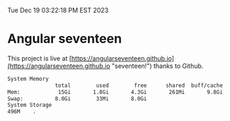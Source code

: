 Tue Dec 19 03:22:18 PM EST 2023

# Angular seventeen


This project is live at [https://angularseventeen.github.io](https://angularseventeen.github.io "seventeen!") thanks to Github.

```bash
System Memory
               total        used        free      shared  buff/cache   available
Mem:            15Gi       1.8Gi       4.3Gi       261Mi       9.8Gi        13Gi
Swap:          8.0Gi        33Mi       8.0Gi
System Storage
496M	.
```
